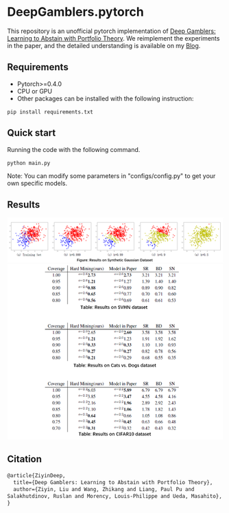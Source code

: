 # DeepGamblers.pytorch

This repository is an unofficial pytorch implementation of 
[Deep Gamblers: Learning to Abstain with Portfolio Theory](https://arxiv.org/abs/1907.00208).
We reimplement the experiments in the paper, and the detailed understanding is available on my [Blog](https://www.cnblogs.com/CZiFan/p/12676577.html).

## Requirements
- Pytorch>=0.4.0
- CPU or GPU
- Other packages can be installed with the following instruction:
```
pip install requirements.txt
```
  
## Quick start
Running the code with the following command.
```
python main.py
```
Note: You can modify some parameters in "configs/config.py" to get your own specific models.

## Results
![result1](pic/pic1.png)
![result2](pic/pic2.png)
## Citation
```
@article{ZiyinDeep,
  title={Deep Gamblers: Learning to Abstain with Portfolio Theory},
  author={Ziyin, Liu and Wang, Zhikang and Liang, Paul Pu and Salakhutdinov, Ruslan and Morency, Louis-Philippe and Ueda, Masahito},
}
```